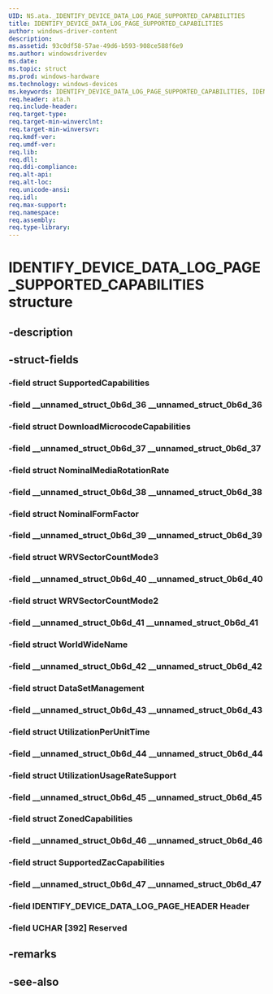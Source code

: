 ```yaml
---
UID: NS.ata._IDENTIFY_DEVICE_DATA_LOG_PAGE_SUPPORTED_CAPABILITIES
title: IDENTIFY_DEVICE_DATA_LOG_PAGE_SUPPORTED_CAPABILITIES
author: windows-driver-content
description: 
ms.assetid: 93c0df58-57ae-49d6-b593-908ce588f6e9
ms.author: windowsdriverdev
ms.date: 
ms.topic: struct
ms.prod: windows-hardware
ms.technology: windows-devices
ms.keywords: IDENTIFY_DEVICE_DATA_LOG_PAGE_SUPPORTED_CAPABILITIES, IDENTIFY_DEVICE_DATA_LOG_PAGE_SUPPORTED_CAPABILITIES, *PIDENTIFY_DEVICE_DATA_LOG_PAGE_SUPPORTED_CAPABILITIES
req.header: ata.h
req.include-header:
req.target-type:
req.target-min-winverclnt:
req.target-min-winversvr:
req.kmdf-ver:
req.umdf-ver:
req.lib:
req.dll:
req.ddi-compliance:
req.alt-api:
req.alt-loc:
req.unicode-ansi:
req.idl:
req.max-support:
req.namespace:
req.assembly:
req.type-library:
---
```


# IDENTIFY_DEVICE_DATA_LOG_PAGE_SUPPORTED_CAPABILITIES structure

## -description



## -struct-fields

### -field struct SupportedCapabilities			
 	
### -field __unnamed_struct_0b6d_36 __unnamed_struct_0b6d_36			
 	
### -field struct DownloadMicrocodeCapabilities			
 	
### -field __unnamed_struct_0b6d_37 __unnamed_struct_0b6d_37			
 	
### -field struct NominalMediaRotationRate			
 	
### -field __unnamed_struct_0b6d_38 __unnamed_struct_0b6d_38			
 	
### -field struct NominalFormFactor			
 	
### -field __unnamed_struct_0b6d_39 __unnamed_struct_0b6d_39			
 	
### -field struct WRVSectorCountMode3			
 	
### -field __unnamed_struct_0b6d_40 __unnamed_struct_0b6d_40			
 	
### -field struct WRVSectorCountMode2			
 	
### -field __unnamed_struct_0b6d_41 __unnamed_struct_0b6d_41			
 	
### -field struct WorldWideName			
 	
### -field __unnamed_struct_0b6d_42 __unnamed_struct_0b6d_42			
 	
### -field struct DataSetManagement			
 	
### -field __unnamed_struct_0b6d_43 __unnamed_struct_0b6d_43			
 	
### -field struct UtilizationPerUnitTime			
 	
### -field __unnamed_struct_0b6d_44 __unnamed_struct_0b6d_44			
 	
### -field struct UtilizationUsageRateSupport			
 	
### -field __unnamed_struct_0b6d_45 __unnamed_struct_0b6d_45			
 	
### -field struct ZonedCapabilities			
 	
### -field __unnamed_struct_0b6d_46 __unnamed_struct_0b6d_46			
 	
### -field struct SupportedZacCapabilities			
 	
### -field __unnamed_struct_0b6d_47 __unnamed_struct_0b6d_47			
 	
### -field IDENTIFY_DEVICE_DATA_LOG_PAGE_HEADER Header			
 	
### -field UCHAR [392] Reserved			
 	
## -remarks

## -see-also